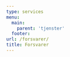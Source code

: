 ```yaml
---
type: services
menu:
  main:
    parent: 'tjenster'
  footer:
url: /forsvarer/
title: Forsvarer
---
```


